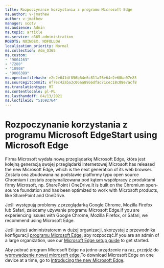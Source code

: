 ```yaml
---
title: Rozpoczynanie korzystania z programu Microsoft Edge
ms.author: v-jmathew
author: v-jmathew
manager: scotv
ms.audience: Admin
ms.topic: article
ms.service: o365-administration
ROBOTS: NOINDEX, NOFOLLOW
localization_priority: Normal
ms.collection: Adm_O365
ms.custom:
- "9004163"
- "7280"
- "10908"
- "9006389"
ms.openlocfilehash: e2c2e041df856b64e6c811a76e64e2e60ba07e85
ms.sourcegitcommit: ef7ec42aba3c06aa8966dfac71cec18c08e7acf8
ms.translationtype: MT
ms.contentlocale: pl-PL
ms.lasthandoff: 04/13/2021
ms.locfileid: "51692764"
---
```

# <a name="start-using-microsoft-edge"></a><span data-ttu-id="788bb-102">Rozpoczynanie korzystania z programu Microsoft Edge</span><span class="sxs-lookup"><span data-stu-id="788bb-102">Start using Microsoft Edge</span></span>

<span data-ttu-id="788bb-103">Firma Microsoft wydała nową przeglądarkę Microsoft Edge, która jest kolejną generacją swojej przeglądarki internetowej.</span><span class="sxs-lookup"><span data-stu-id="788bb-103">Microsoft has released the new Microsoft Edge, which is the next generation of its web browser.</span></span> <span data-ttu-id="788bb-104">Została ona zbudowana na podstawie platformy typu open source Chromium i została zoptymalizowana pod kątem współpracy z produktami firmy Microsoft, np. SharePoint i OneDrive.</span><span class="sxs-lookup"><span data-stu-id="788bb-104">It is built on the Chromium open-source foundation and has been optimized to work with Microsoft products, like SharePoint and OneDrive.</span></span>

<span data-ttu-id="788bb-105">Jeśli występują problemy z przeglądarką Google Chrome, Mozilla Firefox lub Safari, zalecamy używanie programu Microsoft Edge.</span><span class="sxs-lookup"><span data-stu-id="788bb-105">If you are experiencing issues with Google Chrome, Mozilla Firefox, or Safari, we recommend using Microsoft Edge.</span></span>

<span data-ttu-id="788bb-106">Jeśli jesteś administratorem w dużej organizacji, skorzystaj z przewodnika konfiguracji [programu Microsoft Edge,](https://go.microsoft.com/fwlink/?linkid=2142423) aby rozpocząć.</span><span class="sxs-lookup"><span data-stu-id="788bb-106">If you are an admin of a large organization, use our [Microsoft Edge setup guide](https://go.microsoft.com/fwlink/?linkid=2142423) to get started.</span></span>

<span data-ttu-id="788bb-107">Aby pobrać program Microsoft Edge na jedno urządzenie na raz, przejdź do [wprowadzenie nowej microsoft edge.](https://go.microsoft.com/fwlink/?linkid=2141049)</span><span class="sxs-lookup"><span data-stu-id="788bb-107">To download Microsoft Edge on one device at a time, go to [Introducing the new Microsoft Edge](https://go.microsoft.com/fwlink/?linkid=2141049).</span></span>
